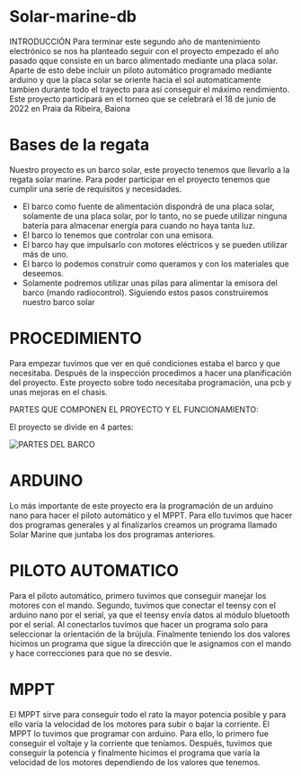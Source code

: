 # Solar-marine-db
INTRODUCCIÓN
Para terminar este segundo año de mantenimiento electrónico se nos ha planteado seguir con el proyecto empezado el año pasado qque consiste en un barco alimentado mediante una placa solar. Aparte de esto debe incluir un piloto automático programado mediante arduino y que la placa solar se oriente hacia el sol automaticamente tambien durante todo el trayecto para así conseguir el máximo rendimiento. Este proyecto participará en el torneo que se celebrará el 18 de junio de 2022 en Praia da Ribeira, Baiona

# **Bases de la regata**

Nuestro proyecto es un barco solar, este proyecto tenemos que llevarlo a la regata solar marine. Para poder participar en el proyecto tenemos que cumplir una serie de requisitos y necesidades.

- El barco como fuente de alimentación dispondrá de una placa solar, solamente de una placa solar, por lo tanto, no se puede utilizar ninguna batería para almacenar energía para cuando no haya tanta luz.
- El barco lo tenemos que controlar con una emisora.
- El barco hay que impulsarlo con motores eléctricos y se pueden utilizar más de uno.
- El barco lo podemos construir como queramos y con los materiales que deseemos.
- Solamente podremos utilizar unas pilas para alimentar la emisora del barco (mando radiocontrol). Siguiendo estos pasos construiremos nuestro barco solar

# **PROCEDIMIENTO**

Para empezar tuvimos que ver en qué condiciones estaba el barco y que necesitaba. Después de la inspección procedimos a hacer una planificación del proyecto. Este proyecto sobre todo necesitaba programación,  una pcb y unas mejoras en el chasis. 

PARTES QUE COMPONEN EL PROYECTO Y EL FUNCIONAMIENTO:

El proyecto se divide en 4 partes:

![PARTES DEL BARCO](https://user-images.githubusercontent.com/96468247/153825744-0b8aecc6-bf2c-4eed-984f-d729d88553c6.png)

# **ARDUINO**

Lo más importante de este proyecto era la programación de un arduino nano para hacer el piloto automático y el MPPT. Para ello tuvimos que hacer dos programas generales y al finalizarlos creamos un programa llamado Solar Marine que juntaba los dos programas anteriores.

# PILOTO AUTOMATICO

Para el piloto automático, primero tuvimos que conseguir manejar los motores con el mando. Segundo, tuvimos que conectar el teensy con el arduino nano por el serial, ya que el teensy envía datos al módulo bluetooth por el serial. Al conectarlos tuvimos que hacer un programa solo para seleccionar la orientación de la brújula. Finalmente teniendo los dos valores hicimos un programa que sigue la dirección que le asignamos con el mando y hace correcciones para que no se desvíe.

# MPPT

El MPPT sirve para conseguir todo el rato la mayor potencia posible y para ello varía la velocidad de los motores para subir o bajar la corriente. El MPPT lo tuvimos que programar con arduino. Para ello, lo primero fue conseguir el voltaje y la corriente que teníamos. Después, tuvimos que conseguir la potencia y finalmente hicimos el programa que varía la velocidad de los motores dependiendo de los valores que tenemos.




